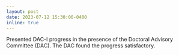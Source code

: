 ```yaml
---
layout: post
date: 2023-07-12 15:30:00-0400
inline: true
---
```


Presented DAC-I progress in the presence of the Doctoral Advisory Committee (DAC). The DAC found the progress satisfactory.
